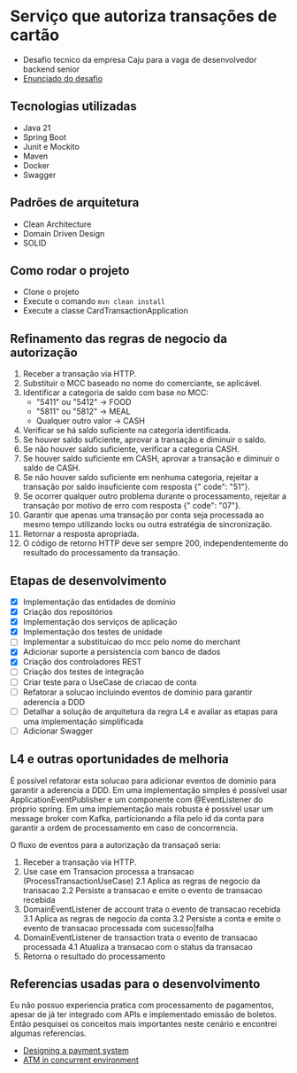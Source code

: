 # Serviço que autoriza transações de cartão

- Desafio tecnico da empresa Caju para a vaga de desenvolvedor backend senior
- [Enunciado do desafio](docs/desafio.txt)

## Tecnologias utilizadas

- Java 21
- Spring Boot
- Junit e Mockito
- Maven
- Docker
- Swagger

## Padrões de arquitetura

- Clean Architecture
- Domain Driven Design
- SOLID

## Como rodar o projeto

- Clone o projeto
- Execute o comando `mvn clean install`
- Execute a classe CardTransactionApplication

## Refinamento das regras de negocio da autorização

1. Receber a transação via HTTP.
2. Substituir o MCC baseado no nome do comerciante, se aplicável.
3. Identificar a categoria de saldo com base no MCC:
    - "5411" ou "5412" -> FOOD
    - "5811" ou "5812" -> MEAL
    - Qualquer outro valor -> CASH
4. Verificar se há saldo suficiente na categoria identificada.
5. Se houver saldo suficiente, aprovar a transação e diminuir o saldo.
6. Se não houver saldo suficiente, verificar a categoria CASH.
7. Se houver saldo suficiente em CASH, aprovar a transação e diminuir o saldo de CASH.
8. Se não houver saldo suficiente em nenhuma categoria, rejeitar a transação por saldo insuficiente com resposta {"
   code": "51"}.
9. Se ocorrer qualquer outro problema durante o processamento, rejeitar a transação por motivo de erro com resposta {"
   code": "07"}.
10. Garantir que apenas uma transação por conta seja processada ao mesmo tempo utilizando locks ou outra estratégia de
    sincronização.
11. Retornar a resposta apropriada.
12. O código de retorno HTTP deve ser sempre 200, independentemente do resultado do processamento da transação.

## Etapas de desenvolvimento

- [x] Implementação das entidades de domínio
- [x] Criação dos repositórios
- [x] Implementação dos serviços de aplicação
- [x] Implementação dos testes de unidade
- [ ] Implementar a substituicao do mcc pelo nome do merchant
- [x] Adicionar suporte a persistencia com banco de dados
- [x] Criação dos controladores REST
- [ ] Criação dos testes de integração
- [ ] Criar teste para o UseCase de criacao de conta
- [ ] Refatorar a solucao incluindo eventos de domínio para garantir aderencia a DDD
- [ ] Detalhar a solução de arquitetura da regra L4 e avaliar as etapas para uma implementação simplificada
- [ ] Adicionar Swagger

## L4 e outras oportunidades de melhoria

É possível refatorar esta solucao para adicionar eventos de dominio para garantir a aderencia a DDD.
Em uma implementação simples é possível usar ApplicationEventPublisher e um componente com @EventListener do próprio
spring.
Em uma implementação mais robusta é possível usar um message broker com Kafka, particionando a fila pelo id da conta
para garantir a ordem de processamento em caso de concorrencia.

O fluxo de eventos para a autorização da transaçaõ seria:

1. Receber a transação via HTTP.
2. Use case em Transacion processa a transacao (ProcessTransactionUseCase)
   2.1 Aplica as regras de negocio da transacao
   2.2 Persiste a transacao e emite o evento de transacao recebida
3. DomainEventListener de account trata o evento de transacao recebida
   3.1 Aplica as regras de negocio da conta
   3.2 Persiste a conta e emite o evento de transacao processada com sucesso|falha
4. DomainEventListener de transaction trata o evento de transacao processada
   4.1 Atualiza a transacao com o status da transacao
5. Retorna o resultado do processamento

## Referencias usadas para o desenvolvimento

Eu não possuo experiencia pratica com processamento de pagamentos, apesar de já ter integrado com APIs e implementado
emissão de boletos.
Então pesquisei os conceitos mais importantes neste cenário e encontrei algumas referencias.

- [Designing a payment system](https://newsletter.pragmaticengineer.com/p/designing-a-payment-system)
- [ATM in concurrent environment](https://stackoverflow.com/questions/12236897/how-does-atm-work-in-concurrent-environment)


